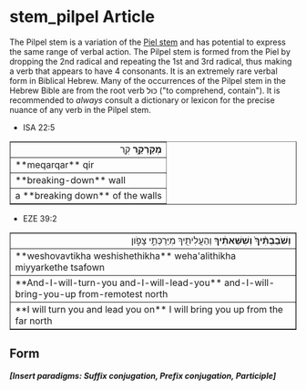 # stem_pilpel Article
The Pilpel stem is a variation of the [Piel stem](https://git.door43.org/Door43/en-uhg/src/master/content/stem_piel/02.md) and has potential to express the same range of verbal action. The Pilpel stem is formed from the Piel by dropping the 2nd radical and repeating the 1st and 3rd radical, thus making a verb that appears to have 4 consonants. It is an extremely rare verbal form in Biblical Hebrew. Many of the occurrences of the Pilpel stem in the Hebrew Bible are from the root verb כּוּל ("to comprehend, contain"). It is recommended to *always* consult a dictionary or lexicon for the precise nuance of any verb in the Pilpel stem.

* ISA 22:5
<table border="1" class="docutils">
<colgroup>
<col width="100%" />
</colgroup>
<tbody valign="top">
<tr class="row-odd" align="right"><td><b>מְקַרְקַ֥ר</b> קִ֖ר</td>
</tr>
<tr class="row-even"><td>**meqarqar** qir</td>
</tr>
<tr class="row-odd"><td>**breaking-down** wall</td>
</tr>
<tr class="row-even"><td>a **breaking down** of the walls</td>
</tr>
</tbody>
</table>

* EZE 39:2
<table border="1" class="docutils">
<colgroup>
<col width="100%" />
</colgroup>
<tbody valign="top">
<tr class="row-odd" align="right"><td><b>וְשֹׁבַבְתִּ֨יךָ֙ וְשִׁשֵּׁאתִ֔יךָ</b> וְהַעֲלִיתִ֖יךָ מִיַּרְכְּתֵ֣י צָפֹ֑ון</td>
</tr>
<tr class="row-even"><td>**weshovavtikha weshishethikha** weha'alithikha miyyarkethe tsafown</td>
</tr>
<tr class="row-odd"><td>**And-I-will-turn-you and-I-will-lead-you** and-I-will-bring-you-up from-remotest north</td>
</tr>
<tr class="row-even"><td>**I will turn you and lead you on** I will bring you up from the far north</td>
</tr>
</tbody>
</table>

## Form
***[Insert paradigms: Suffix conjugation, Prefix conjugation, Participle]***